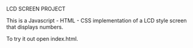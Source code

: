 LCD SCREEN PROJECT

This is a Javascript - HTML - CSS implementation of a LCD style screen that displays numbers.

To try it out open index.html.
